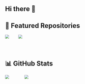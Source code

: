 ## Hi there 👋

<!--
**A-T-O-M-I-X/A-T-O-M-I-X** is a ✨ _special_ ✨ repository because its `README.md` (this file) appears on your GitHub profile.

Here are some ideas to get you started:

- 🔭 I’m currently working on ...
- 🌱 I’m currently learning ...
- 👯 I’m looking to collaborate on ...
- 🤔 I’m looking for help with ...
- 💬 Ask me about ...
- 📫 How to reach me: ...
- 😄 Pronouns: ...
- ⚡ Fun fact: ...
-->
## 🚀 Featured Repositories

<p dir="auto">
  <div style="transform: scale(0.8); transform-origin: top left; display: inline-block; margin-right: 20px;">
    <a href="https://github.com/A-T-O-M-I-X/Sapphire-Player">
      <img align="left" src="https://github-readme-stats.vercel.app/api/pin/?username=A-T-O-M-I-X&repo=Sapphire-Player&bg_color=0c1014&theme=dark" style="max-width: 100%;">
    </a>
  </div>
  
  <div style="transform: scale(0.8); transform-origin: top left; display: inline-block;">
    <a href="https://github.com/A-T-O-M-I-X/Opal">
      <img align="left" src="https://github-readme-stats.vercel.app/api/pin/?username=A-T-O-M-I-X&repo=Opal&bg_color=0c1014&theme=dark" style="max-width: 100%;">
    </a>
  </div>
</p>

<br clear="left" />

## 📊 GitHub Stats

<p dir="auto">
  <div style="transform: scale(0.8); transform-origin: top left; display: inline-block; margin-right: 40px;">
    <a href="https://github.com/Frost-Lord/">
      <img align="left" src="http://23.27.6.132:9000/top-langs/?username=A-T-O-M-I-X&langs_count=8&hide=css,scss,html,php,ejs&title_color=ffffff&text_color=c9cacc&icon_color=2bbc8a&bg_color=0c1014&layout=compact" style="max-width: 100%;">
    </a>
  </div>
  
  <div style="transform: scale(0.8); transform-origin: top left; display: inline-block;">
    <a href="https://github.com/Frost-Lord/">
      <img align="left" src="http://23.27.6.132:9000/?username=A-T-O-M-I-X&count_private=true&show_icons=true&hide_title=true&include_all_commits=true&theme=dark&bg_color=0c1014" style="max-width: 100%;">
    </a>
  </div>
</p>

<br clear="left" />

